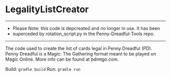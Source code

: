 # LegalityListCreator

************************************************************************
* Please Note: this code is depcreated and no longer in use. It has been
* superceded by rotation_script.py in the Penny-Dreadful-Tools repo.
************************************************************************

The code used to create the list of cards legal in Penny Dreadful (PD).
Penny Dreadful is a Magic: The Gathering format meant to be played on Magic Online. More info can be found at pdmtgo.com.

Build: `gradle build`
Run: `gradle run`
